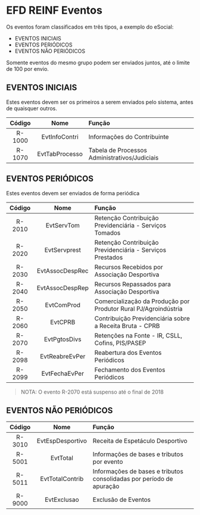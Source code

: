 # EFD REINF Eventos

Os eventos foram classificados em três tipos, a exemplo do eSocial:

- EVENTOS INICIAIS
- EVENTOS PERIÓDICOS
- EVENTOS NÃO PERIÓDICOS 

Somente eventos do mesmo grupo podem ser enviados juntos, até o limite de 100 por envio.

## EVENTOS INICIAIS

Estes eventos devem ser os primeiros a serem enviados pelo sistema, antes de quaisquer outros.

| Código | Nome  | Função |
| :---:  | :---: | :--- |
| R-1000 | EvtInfoContri | Informações do Contribuinte |
| R-1070 | EvtTabProcesso | Tabela de Processos Administrativos/Judiciais |

## EVENTOS PERIÓDICOS

Estes eventos devem ser enviados de forma periódica

| Código | Nome  | Função |
| :---:  | :---: | :--- |
| R-2010 | EvtServTom | Retenção Contribuição Previdenciária - Serviços Tomados |
| R-2020 | EvtServprest | Retenção Contribuição Previdenciária - Serviços Prestados |
| R-2030 | EvtAssocDespRec | Recursos Recebidos por Associação Desportiva |
| R-2040 | EvtAssocDespRep | Recursos Repassados para Associação Desportiva |
| R-2050 | EvtComProd | Comercialização da Produção por Produtor Rural PJ/Agroindústria |
| R-2060 | EvtCPRB | Contribuição Previdenciária sobre a Receita Bruta - CPRB |
| R-2070 | EvtPgtosDivs | Retenções na Fonte - IR, CSLL, Cofins, PIS/PASEP |
| R-2098 | EvtReabreEvPer | Reabertura dos Eventos Periódicos |
| R-2099 | EvtFechaEvPer | Fechamento dos Eventos Periódicos |

> NOTA: O evento R-2070 está suspenso até o final de 2018

## EVENTOS NÃO PERIÓDICOS

| Código | Nome  | Função |
| :---:  | :---: | :--- |
| R-3010 | EvtEspDesportivo | Receita de Espetáculo Desportivo |
| R-5001 | EvtTotal | Informações de bases e tributos por evento |
| R-5011 | EvtTotalContrib | Informações de bases e tributos consolidadas por período de apuração |
| R-9000 | EvtExclusao | Exclusão de Eventos |
